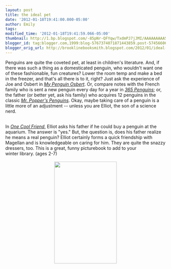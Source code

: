```yaml
---
layout: post
title: the ideal pet
date: '2012-01-18T19:41:00.000-05:00'
author: Emily
tags: 
modified_time: '2012-01-18T19:41:59.066-05:00'
thumbnail: http://1.bp.blogspot.com/-85pNr-QFYqw/TxdmPJ7jJMI/AAAAAAAAASw/rXh0iFVzBiU/s72-c/5534-2.jpg
blogger_id: tag:blogger.com,1999:blog-5767374071871443859.post-5745660617187858282
blogger_orig_url: http://brooklinebooksmith.blogspot.com/2012/01/ideal-pet.html
---
```


Penguins are quite the coveted pet, at least in children's literature.  And, if there was such a thing as a domesticated penguin, who wouldn't want one of these fashionable, fun creatures?  Lower the room temp and make a bed in the freezer, and that's all there is to it, right?  Just ask the experience of Joe and Osbert in <em><a href="http://www.brooklinebooksmith-shop.com/book/9780763657307">My Penguin Osbert</a></em>.  Or, compare notes with the French family who is sent a new penguin every day for a year in <em><a href="http://www.brooklinebooksmith-shop.com/book/9780810944602">365 Penguins</a></em>; or, the father (or better yet, ask his family)&nbsp;who acquires 12 penguins in the classic <em><a href="http://www.brooklinebooksmith-shop.com/book/9780316186469">Mr. Popper's Penguins</a></em>.  Okay, maybe taking care of a penguin is a little more of an adjustment -- unless you are Elliot, the son of a science nerd.&nbsp; <div>&nbsp;</div><div> </div><div>In <em><a href="http://www.brooklinebooksmith-shop.com/book/9780803734135">One Cool Friend</a></em>, Elliot asks his father if he could buy a penguin at the aquarium.  The answer is "yes."  But, the question is, does his father realize he means a real penguin?  Elliot certainly forms a quick friendship with Magellan and is knowledgeable on caring for him.  They are quite the snazzy dressers, too.  This is a great, funny picturebook to add to your winter&nbsp;library.  (ages 2-7)</div><div>&nbsp;</div><div class="separator" style="clear: both; text-align: center;"><a href="http://1.bp.blogspot.com/-85pNr-QFYqw/TxdmPJ7jJMI/AAAAAAAAASw/rXh0iFVzBiU/s1600/5534-2.jpg" imageanchor="1" style="margin-left: 1em; margin-right: 1em;"><img border="0" height="320" src="http://1.bp.blogspot.com/-85pNr-QFYqw/TxdmPJ7jJMI/AAAAAAAAASw/rXh0iFVzBiU/s320/5534-2.jpg" width="196" /></a></div><div>&nbsp;</div><div>&nbsp;</div>